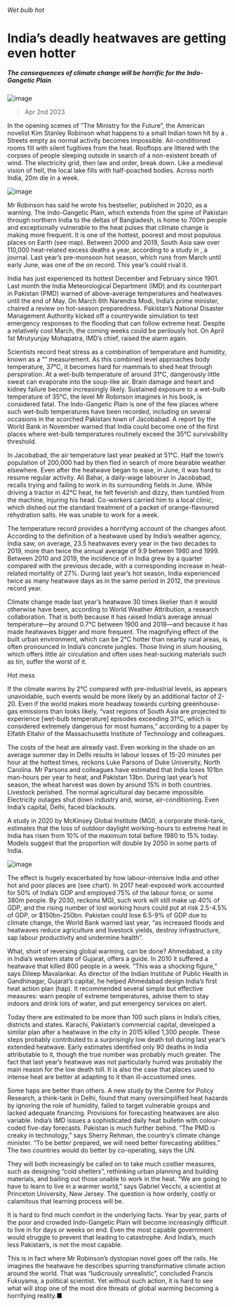 ###### Wet bulb hot
# India’s deadly heatwaves are getting even hotter 
##### The consequences of climate change will be horrific for the Indo-Gangetic Plain 
![image](images/20230408_ASP002.jpg) 
> Apr 2nd 2023 
In the opening scenes of “The Ministry for the Future”, the American novelist Kim Stanley Robinson  what happens to a small Indian town hit by a . Streets empty as normal activity becomes impossible. Air-conditioned rooms fill with silent fugitives from the heat. Rooftops are littered with the corpses of people sleeping outside in search of a non-existent breath of wind. The electricity grid, then law and order, break down. Like a medieval vision of hell, the local lake fills with half-poached bodies. Across north India, 20m die in a week.
![image](images/20230408_ASM943.png) 

Mr Robinson has said he wrote his bestseller, published in 2020, as a warning. The Indo-Gangetic Plain, which extends from the spine of Pakistan through northern India to the deltas of Bangladesh, is home to 700m people and exceptionally vulnerable to the heat pulses that climate change is making more frequent. It is one of the hottest, poorest and most populous places on Earth (see map). Between 2000 and 2019, South Asia saw over 110,000 heat-related excess deaths a year, according to a study in , a journal. Last year’s pre-monsoon hot season, which runs from March until early June, was one of the  on record. This year’s could rival it.
India has just experienced its hottest December and February since 1901. Last month the India Meteorological Department (IMD) and its counterpart in Pakistan (PMD) warned of above-average temperatures and heatwaves until the end of May. On March 6th Narendra Modi, India’s prime minister, chaired a review on hot-season preparedness. Pakistan’s National Disaster Management Authority kicked off a countrywide simulation to test emergency responses to the flooding that can follow extreme heat. Despite a relatively cool March, the coming weeks could be perilously hot. On April 1st Mrutyunjay Mohapatra, IMD’s chief, raised the alarm again. 
Scientists record heat stress as a combination of temperature and humidity, known as a “” measurement. As this combined level approaches body temperature, 37°C, it becomes hard for mammals to shed heat through perspiration. At a wet-bulb temperature of around 31°C, dangerously little sweat can evaporate into the soup-like air. Brain damage and heart and kidney failure become increasingly likely. Sustained exposure to a wet-bulb temperature of 35°C, the level Mr Robinson imagines in his book, is considered fatal. The Indo-Gangetic Plain is one of the few places where such wet-bulb temperatures have been recorded, including on several occasions in the scorched Pakistani town of Jacobabad. A report by the World Bank in November warned that India could become one of the first places where wet-bulb temperatures routinely exceed the 35°C survivability threshold.
In Jacobabad, the air temperature last year peaked at 51°C. Half the town’s population of 200,000 had by then fled in search of more bearable weather elsewhere. Even after the heatwave began to ease, in June, it was hard to resume regular activity. Ali Bahar, a daily-wage labourer in Jacobabad, recalls trying and failing to work in its surrounding fields in June. While driving a tractor in 42°C heat, he felt feverish and dizzy, then tumbled from the machine, injuring his head. Co-workers carried him to a local clinic, which dished out the standard treatment of a packet of orange-flavoured rehydration salts. He was unable to work for a week. 
The temperature record provides a horrifying account of the changes afoot. According to the definition of a heatwave used by India’s weather agency, India saw, on average, 23.5 heatwaves every year in the two decades to 2019, more than twice the annual average of 9.9 between 1980 and 1999. Between 2010 and 2019, the incidence of  in India grew by a quarter compared with the previous decade, with a corresponding increase in heat-related mortality of 27%. During last year’s hot season, India experienced twice as many heatwave days as in the same period in 2012, the previous record year.
Climate change made last year’s heatwave 30 times likelier than it would otherwise have been, according to World Weather Attribution, a research collaboration. That is both because it has raised India’s average annual temperature—by around 0.7°C between 1900 and 2018—and because it has made heatwaves bigger and more frequent. The magnifying effect of the built urban environment, which can be 2°C hotter than nearby rural areas, is often pronounced in India’s concrete jungles. Those living in slum housing, which offers little air circulation and often uses heat-sucking materials such as tin, suffer the worst of it.
Hot mess
If the climate warms by 2°C compared with pre-industrial levels, as appears unavoidable, such events would be more likely by an additional factor of 2-20. Even if the world makes more headway towards curbing greenhouse-gas emissions than looks likely, “vast regions of South Asia are projected to experience [wet-bulb temperature] episodes exceeding 31°C, which is considered extremely dangerous for most humans,” according to a paper by Elfatih Eltahir of the Massachusetts Institute of Technology and colleagues.
The costs of the heat are already vast. Even working in the shade on an average summer day in Delhi results in labour losses of 15-20 minutes per hour at the hottest times, reckons Luke Parsons of Duke University, North Carolina. Mr Parsons and colleagues have estimated that India loses 101bn man-hours per year to heat, and Pakistan 13bn. During last year’s hot season, the wheat harvest was down by around 15% in both countries. Livestock perished. The normal agricultural day became impossible. Electricity outages shut down industry and, worse, air-conditioning. Even India’s capital, Delhi, faced blackouts. 
A study in 2020 by McKinsey Global Institute (MGI), a corporate think-tank, estimates that the loss of outdoor daylight working-hours to extreme heat in India has risen from 10% of the maximum total before 1980 to 15% today. Models suggest that the proportion will double by 2050 in some parts of India. 
![image](images/20230408_ASC453.png) 

The effect is hugely exacerbated by how labour-intensive India and other hot and poor places are (see chart). In 2017 heat-exposed work accounted for 50% of India’s GDP and employed 75% of the labour force, or some 380m people. By 2030, reckons MGI, such work will still make up 40% of GDP, and the rising number of lost working hours could put at risk 2.5-4.5% of GDP, or $150bn-250bn. Pakistan could lose 6.5-9% of GDP due to climate change, the World Bank warned last year, “as increased floods and heatwaves reduce agriculture and livestock yields, destroy infrastructure, sap labour productivity and undermine health”. 
What, short of reversing global warming, can be done? Ahmedabad, a city in India’s western state of Gujarat, offers a guide. In 2010 it suffered a heatwave that killed 800 people in a week. “This was a shocking figure,” says Dileep Mavalankar. As director of the Indian Institute of Public Health in Gandhinagar, Gujarat’s capital, he helped Ahmedabad design India’s first heat action plan (hap). It recommended several simple but effective measures: warn people of extreme temperatures, advise them to stay indoors and drink lots of water, and put emergency services on alert.
Today there are estimated to be more than 100 such plans in India’s cities, districts and states. Karachi, Pakistan’s commercial capital, developed a similar plan after a heatwave in the city in 2015 killed 1,300 people. These steps probably contributed to a surprisingly low death toll during last year’s extended heatwave. Early estimates identified only 90 deaths in India attributable to it, though the true number was probably much greater. The fact that last year’s heatwave was not particularly humid was probably the main reason for the low death toll. It is also the case that places used to intense heat are better at adapting to it than ill-accustomed ones. 
Some haps are better than others. A new study by the Centre for Policy Research, a think-tank in Delhi, found that many oversimplified heat hazards by ignoring the role of humidity, failed to target vulnerable groups and lacked adequate financing. Provisions for forecasting heatwaves are also variable. India’s IMD issues a sophisticated daily heat bulletin with colour-coded five-day forecasts. Pakistan is much further behind. “The PMD is creaky in technology,” says Sherry Rehman, the country’s climate change minister. “To be better prepared, we will need better forecasting abilities.” The two countries would do better by co-operating, says the UN.
They will both increasingly be called on to take much costlier measures, such as designing “cold shelters”, rethinking urban planning and building materials, and bailing out those unable to work in the heat. “We are going to have to learn to live in a warmer world,” says Gabriel Vecchi, a scientist at Princeton University, New Jersey. The question is how orderly, costly or calamitous that learning process will be.
It is hard to find much comfort in the underlying facts. Year by year, parts of the poor and crowded Indo-Gangetic Plain will become increasingly difficult to live in for days or weeks on end. Even the most capable government would struggle to prevent that leading to catastrophe. And India’s, much less Pakistan’s, is not the most capable.
This is in fact where Mr Robinson’s dystopian novel goes off the rails. He imagines the heatwave he describes spurring transformative climate action around the world. That was “ludicrously unrealistic”, concluded Francis Fukuyama, a political scientist. Yet without such action, it is hard to see what will stop one of the most dire threats of global warming becoming a horrifying reality.■
